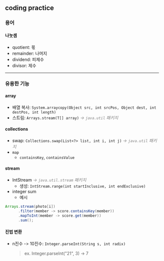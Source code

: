 ## coding practice
### 용어
#### 나눗셈
- quotient: 몫
- remainder: 나머지
- dividend: 피제수
- divisor: 제수

---

### 유용한 기능
#### array
- 배열 복사: `System.arraycopy(Object src, int srcPos, Object dest, int destPos, int length)`
- 스트림: `Arrays.stream(T[] array)` *<span style="color:grey">-> `java.util` 패키지</span>*

#### collections
- swap: `Collections.swap(List<?> list, int i, int j)` *<span style="color:grey">-> `java.util` 패키지</span>*
- `map`
  - `containsKey`, `containsValue`

#### stream
- IntStream *<span style="color:grey">-> `java.util.stream` 패키지</span>*
  - 생성: `IntStream.range(int startInclusive, int endExclusive)` 
- integer sum
  - 예시
```java
Arrays.stream(photo[i])
      .filter(member -> score.containsKey(member))
      .mapToInt(member -> score.get(member))
      .sum();
```

#### 진법 변환
- n진수 -> 10진수: `Integer.parseInt(String s, int radix)`
  > ex. Integer.parseInt("21", 3) -> 7
